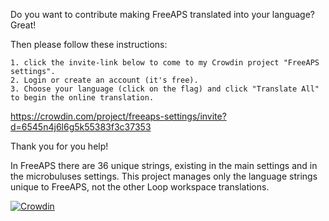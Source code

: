 Do you want to contribute making FreeAPS translated into your language? Great! 

Then please follow these instructions:

    1. click the invite-link below to come to my Crowdin project "FreeAPS settings".
    2. Login or create an account (it's free).
    3. Choose your language (click on the flag) and click "Translate All" to begin the online translation.

https://crowdin.com/project/freeaps-settings/invite?d=6545n4j6l6g5k55383f3c37353

Thank you for you help!

In FreeAPS there are 36 unique strings, existing in the main settings and in the microbuluses settings. This project manages only the language strings unique to FreeAPS, not the other Loop workspace translations.

[![Crowdin](https://badges.crowdin.net/freeaps-settings/localized.svg)](https://crowdin.com/project/freeaps-settings)
